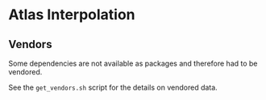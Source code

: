 # Atlas Interpolation

## Vendors
Some dependencies are not available as packages and therefore had to be vendored.

See the `get_vendors.sh` script for the details on vendored data.
